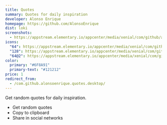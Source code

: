 ```yaml
---
title: Quotes
summary: Quotes for daily inspiration
developer: Alonso Enrique
homepage: https://github.com/AlonsoEnrique
dist: loki
screenshots:
  - https://appstream.elementary.io/appcenter/media/xenial/com/github/alonsoenrique.quotes.desktop/22C0BFD09C7BB50FD947483514E4446C/screenshots/image-1_orig.png
icons:
  "64": https://appstream.elementary.io/appcenter/media/xenial/com/github/alonsoenrique.quotes.desktop/22C0BFD09C7BB50FD947483514E4446C/icons/64x64/com.github.alonsoenrique.quotes_com.github.alonsoenrique.quotes.png
  "128": https://appstream.elementary.io/appcenter/media/xenial/com/github/alonsoenrique.quotes.desktop/22C0BFD09C7BB50FD947483514E4446C/icons/128x128/com.github.alonsoenrique.quotes_com.github.alonsoenrique.quotes.png
  "64@2": https://appstream.elementary.io/appcenter/media/xenial/com/github/alonsoenrique.quotes.desktop/22C0BFD09C7BB50FD947483514E4446C/icons/64x64@2/com.github.alonsoenrique.quotes_com.github.alonsoenrique.quotes.png
color:
  primary: "#6F8A91"
  primary-text: "#121212"
price: 1
redirect_from:
  - /com.github.alonsoenrique.quotes.desktop/
---
```


<p>Get random quotes for daily inspiration.</p>
<ul>
  <li>Get random quotes</li>
  <li>Copy to clipboard</li>
  <li>Share in social networks</li>
</ul>